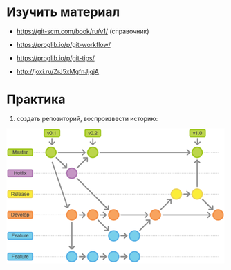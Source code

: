 # Изучить материал

* https://git-scm.com/book/ru/v1/ (справочник)
* https://proglib.io/p/git-workflow/
* https://proglib.io/p/git-tips/


* http://joxi.ru/ZrJ5xMgfnJjgjA
# Практика

1) создать репозиторий, воспроизвести историю:

![Alt Text](./img_2.png)
